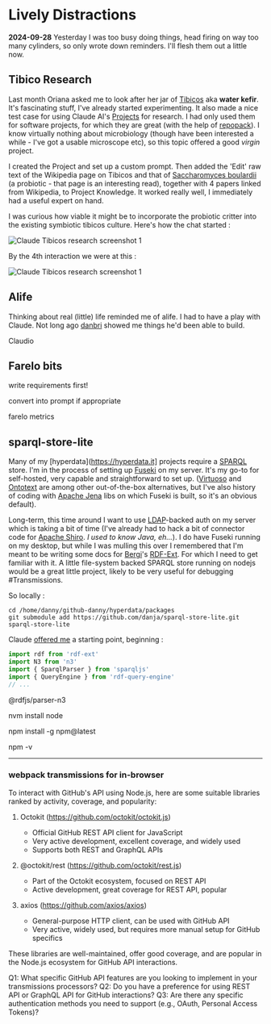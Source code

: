 # Lively Distractions

**2024-09-28** Yesterday I was too busy doing things, head firing on way too many cylinders, so only wrote down reminders. I'll flesh them out a little now.

## Tibico Research

Last month Oriana asked me to look after her jar of [Tibicos](https://en.wikipedia.org/wiki/Tibicos) aka **water kefir**. It's fascinating stuff, I've already started experimenting. It also made a nice test case for using Claude AI's [Projects](https://www.anthropic.com/news/projects) for research. I had only used them for software projects, for which they are great (with the help of [repopack](https://github.com/yamadashy/repopack)). I know virtually nothing about microbiology (though have been interested a while - I've got a usable microscope etc), so this topic offered a good *virgin* project.    

I created the Project and set up a custom prompt. Then added the 'Edit' raw text of the Wikipedia page on Tibicos and that of [Saccharomyces boulardii](https://en.wikipedia.org/wiki/Saccharomyces_boulardii) (a probiotic - that page is an interesting read), together with 4 papers linked from Wikipedia, to Project Knowledge.
It worked really well, I immediately had a useful expert on hand.  

I was curious how viable it might be to incorporate the probiotic critter into the existing symbiotic tibicos culture. Here's how the chat started :

![Claude Tibicos research screenshot 1](media/images/2024-09/claude-tibicos_1.png)

By the 4th interaction we were at this :

 ![Claude Tibicos research screenshot 1](media/images/2024-09/claude-tibicos_2.png)

## Alife

Thinking about real (little) life reminded me of alife. I had to have a play with Claude. Not long ago [danbri](https://x.com/danbri) showed me things he'd been able to build.

Claudio

## Farelo bits

write requirements first!

convert into prompt if appropriate

farelo metrics


## sparql-store-lite

Many of my [hyperdata](https://hyperdata.it] projects require a [SPARQL](https://en.wikipedia.org/wiki/SPARQL) store. I'm in the process of setting up [Fuseki](https://jena.apache.org/documentation/fuseki2/) on my server. It's my go-to for self-hosted, very capable and straightforward to set up. ([Virtuoso](https://virtuoso.openlinksw.com/) and [Ontotext](https://www.ontotext.com) are among other out-of-the-box alternatives, but I've also history of coding with [Apache Jena](https://jena.apache.org/) libs on which Fuseki is built, so it's an obvious default).

Long-term, this time around I want to use [LDAP](https://en.wikipedia.org/wiki/Lightweight_Directory_Access_Protocol)-backed auth on my server which is taking a bit of time (I've already had to hack a bit of connector code for [Apache Shiro](https://shiro.apache.org/). *I used to know Java, eh...*). I do have Fuseki running on my desktop, but while I was mulling this over I remembered that I'm meant to be writing some docs for [Bergi](https://www.bergnet.org)'s [RDF-Ext](https://github.com/rdf-ext). For which I need to get familiar with it. A little file-system backed SPARQL store running on nodejs would be a great little project, likely to be very useful for debugging #Transmissions.   

So locally :
```
cd /home/danny/github-danny/hyperdata/packages
git submodule add https://github.com/danja/sparql-store-lite.git sparql-store-lite
```

Claude [offered me](https://claude.ai/chat/cb4609cc-19aa-4701-840a-c7eca3bf5d90) a starting point, beginning :

```javascript
import rdf from 'rdf-ext'
import N3 from 'n3'
import { SparqlParser } from 'sparqljs'
import { QueryEngine } from 'rdf-query-engine'
// ...
```


@rdfjs/parser-n3

nvm install node

npm install -g npm@latest

npm -v

---

### webpack transmissions for in-browser


To interact with GitHub's API using Node.js, here are some suitable libraries ranked by activity, coverage, and popularity:

1. Octokit (https://github.com/octokit/octokit.js)
   - Official GitHub REST API client for JavaScript
   - Very active development, excellent coverage, and widely used
   - Supports both REST and GraphQL APIs

2. @octokit/rest (https://github.com/octokit/rest.js)
   - Part of the Octokit ecosystem, focused on REST API
   - Active development, great coverage for REST API, popular

3. axios (https://github.com/axios/axios)
   - General-purpose HTTP client, can be used with GitHub API
   - Very active, widely used, but requires more manual setup for GitHub specifics

These libraries are well-maintained, offer good coverage, and are popular in the Node.js ecosystem for GitHub API interactions.

Q1: What specific GitHub API features are you looking to implement in your transmissions processors?
Q2: Do you have a preference for using REST API or GraphQL API for GitHub interactions?
Q3: Are there any specific authentication methods you need to support (e.g., OAuth, Personal Access Tokens)?
